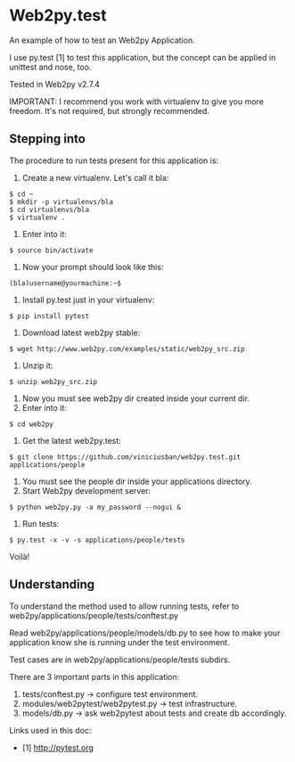 Web2py.test
===========


An example of how to test an Web2py Application.

I use py.test [1] to test this application, but the concept can be applied in unittest and nose, too.

Tested in Web2py v2.7.4

IMPORTANT: I recommend you work with virtualenv to give you more freedom. It's not required, but strongly recommended.



## Stepping into

The procedure to run tests present for this application is:


1. Create a new virtualenv. Let's call it bla:

```
$ cd ~
$ mkdir -p virtualenvs/bla
$ cd virtualenvs/bla
$ virtualenv .
```

1. Enter into it:

```
$ source bin/activate
```

1. Now your prompt should look like this:

```
(bla)username@yourmachine:~$
```

1. Install py.test just in your virtualenv:

```
$ pip install pytest
```

1. Download latest web2py stable:

```
$ wget http://www.web2py.com/examples/static/web2py_src.zip
```

1. Unzip it:

```
$ unzip web2py_src.zip
```

1. Now you must see web2py dir created inside your current dir.
1. Enter into it:

```
$ cd web2py
```

1. Get the latest web2py.test:

```
$ git clone https://github.com/viniciusban/web2py.test.git applications/people
```

1. You must see the people dir inside your applications directory.
1. Start Web2py development server:

```
$ python web2py.py -a my_password --nogui &
```

1. Run tests:

```
$ py.test -x -v -s applications/people/tests
```

Voilà!




## Understanding

To understand the method used to allow running tests, refer to web2py/applications/people/tests/conftest.py

Read web2py/applications/people/models/db.py to see how to make your application know she is running under the test environment.

Test cases are in web2py/applications/people/tests subdirs.


There are 3 important parts in this application:

1. tests/conftest.py -> configure test environment.
1. modules/web2pytest/web2pytest.py -> test infrastructure.
1. models/db.py -> ask web2pytest about tests and create db accordingly.


Links used in this doc:

- [1] http://pytest.org

